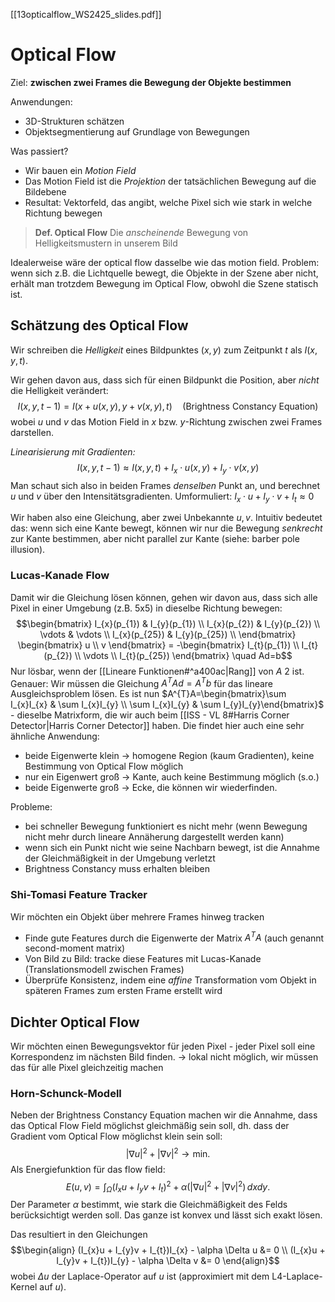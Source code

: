 [[13opticalflow_WS2425_slides.pdf]]
# Optical Flow

Ziel: **zwischen zwei Frames die Bewegung der Objekte bestimmen**

Anwendungen:
- 3D-Strukturen schätzen
- Objektsegmentierung auf Grundlage von Bewegungen

Was passiert?
- Wir bauen ein *Motion Field*
- Das Motion Field ist die *Projektion* der tatsächlichen Bewegung auf die Bildebene
- Resultat: Vektorfeld, das angibt, welche Pixel sich wie stark in welche Richtung bewegen

> **Def. Optical Flow**
> Die *anscheinende* Bewegung von Helligkeitsmustern in unserem Bild

Idealerweise wäre der optical flow dasselbe wie das motion field.
Problem: wenn sich z.B. die Lichtquelle bewegt, die Objekte in der Szene aber nicht, erhält man trotzdem Bewegung im Optical Flow, obwohl die Szene statisch ist.

## Schätzung des Optical Flow

Wir schreiben die *Helligkeit* eines Bildpunktes $(x,y)$ zum Zeitpunkt $t$ als $I(x,y,t)$. 

Wir gehen davon aus, dass sich für einen Bildpunkt die Position, aber *nicht* die Helligkeit verändert: $$I(x,y,t-1) = I(x+u(x,y), y+v(x,y), t)\quad \text{(Brightness Constancy Equation)}$$
wobei $u$ und $v$ das Motion Field in $x$ bzw. $y$-Richtung zwischen zwei Frames darstellen.

*Linearisierung mit Gradienten:* $$I(x,y,t-1) \approx I(x,y,t) + I_{x}\cdot u(x,y) + I_{y} \cdot v(x,y)$$
Man schaut sich also in beiden Frames *denselben* Punkt an, und berechnet $u$ und $v$ über den Intensitätsgradienten.
Umformuliert: $I_{x} \cdot u + I_{y} \cdot v + I_{t} \approx 0$

Wir haben also eine Gleichung, aber zwei Unbekannte $u,v$.
Intuitiv bedeutet das: wenn sich eine Kante bewegt, können wir nur die Bewegung *senkrecht* zur Kante bestimmen, aber nicht parallel zur Kante (siehe: barber pole illusion).

### Lucas-Kanade Flow

Damit wir die Gleichung lösen können, gehen wir davon aus, dass sich alle Pixel in einer Umgebung (z.B. 5x5) in dieselbe Richtung bewegen: $$\begin{bmatrix}
I_{x}(p_{1}) & I_{y}(p_{1}) \\
I_{x}(p_{2}) & I_{y}(p_{2}) \\
\vdots & \vdots \\
I_{x}(p_{25}) & I_{y}(p_{25}) \\
\end{bmatrix} \begin{bmatrix}
u \\
v
\end{bmatrix} = -\begin{bmatrix}
I_{t}(p_{1}) \\
I_{t}(p_{2}) \\
\vdots \\
I_{t}(p_{25})
\end{bmatrix} \quad Ad=b$$
Nur lösbar, wenn der [[Lineare Funktionen#^a400ac|Rang]] von $A$ 2 ist.
Genauer:
Wir müssen die Gleichung $A^{T}Ad=A^{T}b$ für das lineare Ausgleichsproblem lösen.
Es ist nun $A^{T}A=\begin{bmatrix}\sum I_{x}I_{x} & \sum I_{x}I_{y} \\ \sum I_{x}I_{y} & \sum I_{y}I_{y}\end{bmatrix}$ - dieselbe Matrixform, die wir auch beim [[ISS - VL 8#Harris Corner Detector|Harris Corner Detector]] haben.
Die findet hier auch eine sehr ähnliche Anwendung:
- beide Eigenwerte klein -> homogene Region (kaum Gradienten), keine Bestimmung von Optical Flow möglich
- nur ein Eigenwert groß -> Kante, auch keine Bestimmung möglich (s.o.)
- beide Eigenwerte groß -> Ecke, die können wir wiederfinden.

Probleme:
- bei schneller Bewegung funktioniert es nicht mehr (wenn Bewegung nicht mehr durch lineare Annäherung dargestellt werden kann)
- wenn sich ein Punkt nicht wie seine Nachbarn bewegt, ist die Annahme der Gleichmäßigkeit in der Umgebung verletzt
- Brightness Constancy muss erhalten bleiben

### Shi-Tomasi Feature Tracker

Wir möchten ein Objekt über mehrere Frames hinweg tracken

- Finde gute Features durch die Eigenwerte der Matrix $A^{T}A$ (auch genannt second-moment matrix)
- Von Bild zu Bild: tracke diese Features mit Lucas-Kanade (Translationsmodell zwischen Frames)
- Überprüfe Konsistenz, indem eine *affine* Transformation vom Objekt in späteren Frames zum ersten Frame erstellt wird

## Dichter Optical Flow

Wir möchten einen Bewegungsvektor für jeden Pixel - jeder Pixel soll eine Korrespondenz im nächsten Bild finden.
-> lokal nicht möglich, wir müssen das für alle Pixel gleichzeitig machen

### Horn-Schunck-Modell

Neben der Brightness Constancy Equation machen wir die Annahme, dass das Optical Flow Field möglichst gleichmäßig sein soll, dh. dass der Gradient vom Optical Flow möglichst klein sein soll: $$\lvert \nabla u \rvert ^{2} + \lvert \nabla v \rvert ^{2} \to \text{min}.$$
Als Energiefunktion für das flow field: $$E(u,v) = \int_{\Omega}(I_{x}u+I_{y}v+I_{t})^{2}+\alpha(\lvert \nabla u \rvert ^{2}+\lvert \nabla v \rvert ^{2})\,dxdy.$$
Der Parameter $\alpha$ bestimmt, wie stark die Gleichmäßigkeit des Felds berücksichtigt werden soll.
Das ganze ist konvex und lässt sich exakt lösen.

Das resultiert in den Gleichungen $$\begin{align}
(I_{x}u + I_{y}v + I_{t})I_{x} - \alpha \Delta u &= 0  \\
(I_{x}u + I_{y}v + I_{t})I_{y} - \alpha \Delta v &= 0
\end{align}$$
wobei $\Delta u$ der Laplace-Operator auf $u$ ist (approximiert mit dem L4-Laplace-Kernel auf $u$).

